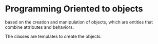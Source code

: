 # Programming Oriented to objects
based on the creation and manipulation of objects, which are
entities that combine attributes and behaviors.

The classes are templates to create the objects.
